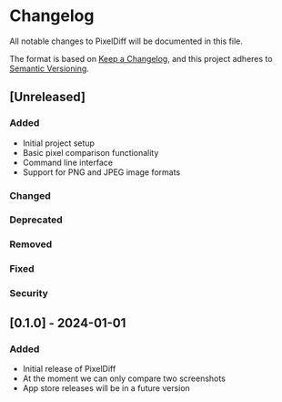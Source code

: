 # Changelog

All notable changes to PixelDiff will be documented in this file.

The format is based on [Keep a Changelog](https://keepachangelog.com/en/1.0.0/),
and this project adheres to [Semantic Versioning](https://semver.org/spec/v2.0.0.html).

## [Unreleased]

### Added
- Initial project setup
- Basic pixel comparison functionality
- Command line interface
- Support for PNG and JPEG image formats

### Changed

### Deprecated

### Removed

### Fixed

### Security

## [0.1.0] - 2024-01-01

### Added
- Initial release of PixelDiff
- At the moment we can only compare two screenshots
- App store releases will be in a future version

